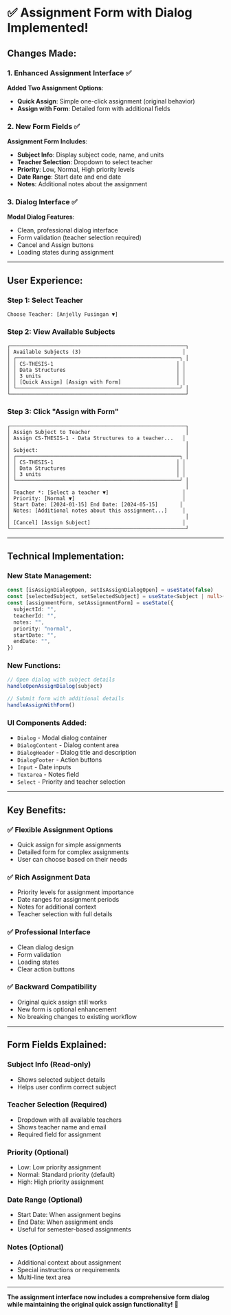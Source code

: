 # ✅ Assignment Form with Dialog Implemented!

## Changes Made:

### **1. Enhanced Assignment Interface** ✅
**Added Two Assignment Options**:
- **Quick Assign**: Simple one-click assignment (original behavior)
- **Assign with Form**: Detailed form with additional fields

### **2. New Form Fields** ✅
**Assignment Form Includes**:
- **Subject Info**: Display subject code, name, and units
- **Teacher Selection**: Dropdown to select teacher
- **Priority**: Low, Normal, High priority levels
- **Date Range**: Start date and end date
- **Notes**: Additional notes about the assignment

### **3. Dialog Interface** ✅
**Modal Dialog Features**:
- Clean, professional dialog interface
- Form validation (teacher selection required)
- Cancel and Assign buttons
- Loading states during assignment

---

## User Experience:

### **Step 1: Select Teacher**
```
Choose Teacher: [Anjelly Fusingan ▼]
```

### **Step 2: View Available Subjects**
```
┌─────────────────────────────────────────────────────────┐
│ Available Subjects (3)                                 │
│ ┌─────────────────────────────────────────────────────┐ │
│ │ CS-THESIS-1                                        │ │
│ │ Data Structures                                    │ │
│ │ 3 units                                            │ │
│ │ [Quick Assign] [Assign with Form]                  │ │
│ └─────────────────────────────────────────────────────┘ │
└─────────────────────────────────────────────────────────┘
```

### **Step 3: Click "Assign with Form"**
```
┌─────────────────────────────────────────────────────────┐
│ Assign Subject to Teacher                               │
│ Assign CS-THESIS-1 - Data Structures to a teacher...   │
│                                                         │
│ Subject:                                                │
│ ┌─────────────────────────────────────────────────────┐ │
│ │ CS-THESIS-1                                        │ │
│ │ Data Structures                                    │ │
│ │ 3 units                                            │ │
│ └─────────────────────────────────────────────────────┘ │
│                                                         │
│ Teacher *: [Select a teacher ▼]                        │
│ Priority: [Normal ▼]                                   │
│ Start Date: [2024-01-15] End Date: [2024-05-15]       │
│ Notes: [Additional notes about this assignment...]     │
│                                                         │
│ [Cancel] [Assign Subject]                              │
└─────────────────────────────────────────────────────────┘
```

---

## Technical Implementation:

### **New State Management**:
```typescript
const [isAssignDialogOpen, setIsAssignDialogOpen] = useState(false)
const [selectedSubject, setSelectedSubject] = useState<Subject | null>(null)
const [assignmentForm, setAssignmentForm] = useState({
  subjectId: "",
  teacherId: "",
  notes: "",
  priority: "normal",
  startDate: "",
  endDate: "",
})
```

### **New Functions**:
```typescript
// Open dialog with subject details
handleOpenAssignDialog(subject)

// Submit form with additional details
handleAssignWithForm()
```

### **UI Components Added**:
- `Dialog` - Modal dialog container
- `DialogContent` - Dialog content area
- `DialogHeader` - Dialog title and description
- `DialogFooter` - Action buttons
- `Input` - Date inputs
- `Textarea` - Notes field
- `Select` - Priority and teacher selection

---

## Key Benefits:

### ✅ **Flexible Assignment Options**
- Quick assign for simple assignments
- Detailed form for complex assignments
- User can choose based on their needs

### ✅ **Rich Assignment Data**
- Priority levels for assignment importance
- Date ranges for assignment periods
- Notes for additional context
- Teacher selection with full details

### ✅ **Professional Interface**
- Clean dialog design
- Form validation
- Loading states
- Clear action buttons

### ✅ **Backward Compatibility**
- Original quick assign still works
- New form is optional enhancement
- No breaking changes to existing workflow

---

## Form Fields Explained:

### **Subject Info** (Read-only)
- Shows selected subject details
- Helps user confirm correct subject

### **Teacher Selection** (Required)
- Dropdown with all available teachers
- Shows teacher name and email
- Required field for assignment

### **Priority** (Optional)
- Low: Low priority assignment
- Normal: Standard priority (default)
- High: High priority assignment

### **Date Range** (Optional)
- Start Date: When assignment begins
- End Date: When assignment ends
- Useful for semester-based assignments

### **Notes** (Optional)
- Additional context about assignment
- Special instructions or requirements
- Multi-line text area

---

**The assignment interface now includes a comprehensive form dialog while maintaining the original quick assign functionality!** 🎉



